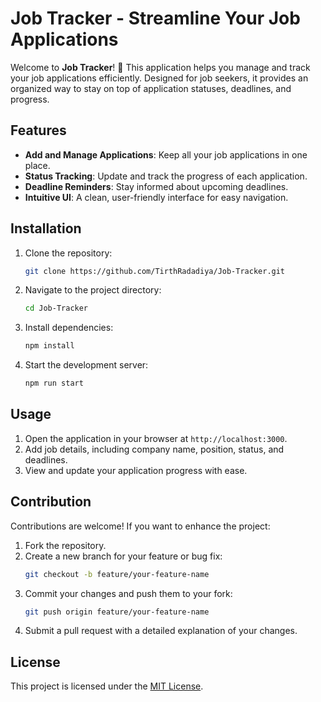 # Job Tracker - Streamline Your Job Applications

Welcome to **Job Tracker**! 🎯 This application helps you manage and track your job applications efficiently. Designed for job seekers, it provides an organized way to stay on top of application statuses, deadlines, and progress.

## Features

- **Add and Manage Applications**: Keep all your job applications in one place.
- **Status Tracking**: Update and track the progress of each application.
- **Deadline Reminders**: Stay informed about upcoming deadlines.
- **Intuitive UI**: A clean, user-friendly interface for easy navigation.

## Installation

1. Clone the repository:
   ```bash
   git clone https://github.com/TirthRadadiya/Job-Tracker.git
   ```
2. Navigate to the project directory:
   ```bash
   cd Job-Tracker
   ```
3. Install dependencies:
   ```bash
   npm install
   ```
4. Start the development server:
   ```bash
   npm run start
   ```

## Usage

1. Open the application in your browser at `http://localhost:3000`.
2. Add job details, including company name, position, status, and deadlines.
3. View and update your application progress with ease.

## Contribution

Contributions are welcome! If you want to enhance the project:

1. Fork the repository.
2. Create a new branch for your feature or bug fix:
   ```bash
   git checkout -b feature/your-feature-name
   ```
3. Commit your changes and push them to your fork:
   ```bash
   git push origin feature/your-feature-name
   ```
4. Submit a pull request with a detailed explanation of your changes.

## License

This project is licensed under the [MIT License](LICENSE).
